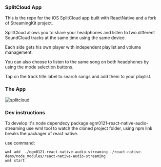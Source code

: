 ### SplitCloud App

This is the repo for the iOS SplitCloud app built with ReactNative and a fork of StreamingKit project.

SplitCloud allows you to share your headphones and listen to two different SoundCloud tracks at the same time using the same device.

Each side gets his own player with independent playlist and volume management.

You can also choose to listen to the same song on both headphones by using the mode selection buttons.

Tap on the track title label to search songs and add them to your playlist.

### The App

![splitcloud](https://cdn-images-1.medium.com/max/800/1*_MedN7kEkKkLKPjCzNbWzA.png)

### Dev instructions

To develop it's node dependecy package egm0121-react-native-audio-streaming use wml tool to watch the cloned project folder, using npm link breaks the packager of react native.

use command:

```
wml add  ./egm0121-react-native-audio-streaming ./react-native-demo/node_modules/react-native-audio-streaming
wml start
```
